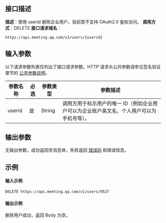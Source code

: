 ## 接口描述 
**描述**：使用 userid 删除企业用户，目前暂不支持 OAuth2.0 鉴权访问。
**调用方式**：DELETE
**接口请求域名**：
```Plaintext
https://api.meeting.qq.com/v1/users/{userid}
```




## 输入参数

以下请求参数列表仅列出了接口请求参数，HTTP 请求头公共参数请参见签名验证章节的 [公共参数说明](https://cloud.tencent.com/document/product/1095/42413#.E5.85.AC.E5.85.B1.E5.8F.82.E6.95.B0)。

| 参数名称 | 必选 | 参数类型 | 参数描述 |
| -------- | ---- | -------- | -------- |
| userid   | 是   | String   | 	调用方用于标示用户的唯一 ID（例如企业用户可以为企业账户英文名、个人用户可以为手机号等）。 |



## 输出参数
无输出参数，成功返回空消息体，失败返回 [错误码](https://cloud.tencent.com/document/product/1095/43704) 和错误信息。



## 示例

#### 输入示例
```plaintext
DELETE https://api.meeting.qq.com/v1/users/9527
```

#### 输出示例
删除用户成功，返回 Body 为空。

